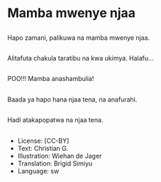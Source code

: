 # Mamba mwenye njaa

##
Hapo zamani, palikuwa na mamba mwenye njaa.

##
Alitafuta chakula taratibu na kwa ukimya. Halafu...

##
POO!!! Mamba anashambulia!

##
Baada ya hapo hana njaa tena, na anafurahi.

##
Hadi atakapopatwa na njaa tena.

##
* License: [CC-BY]
* Text: Christian G.
* Illustration: Wiehan de Jager
* Translation: Brigid Simiyu
* Language: sw
